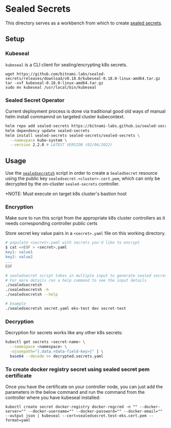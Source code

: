 # Sealed Secrets

This directory serves as a workbench from which to create
[sealed secrets](https://github.com/bitnami-labs/sealed-secrets).

## Setup

### Kubeseal

`kubeseal` is a CLI client for sealing/encrypting k8s secrets.

```
wget https://github.com/bitnami-labs/sealed-secrets/releases/download/v0.18.0/kubeseal-0.18.0-linux-amd64.tar.gz
tar -xvf kubeseal-0.18.0-linux-amd64.tar.gz
sudo mv kubeseal /usr/local/bin/kubeseal
```

### Sealed Secret Operator

Current deployment process is done via traditional good old ways of manual helm install commamnd on targeted cluster kubecontext.

```bash
helm repo add sealed-secrets https://bitnami-labs.github.io/sealed-secrets
helm dependency update sealed-secrets
helm install sealed-secrets sealed-secrets/sealed-secrets \
  --namespace kube-system \
  --version 2.2.0 # LATEST VERSION (02/06/2022)
```

## Usage

Use the [`sealedsecretsh`](./sealedsecretsh) script in order to create a `SealedSecret` resource using the public key `sealedsecret.<cluster>.cert.pem`, which can only be decrypted by the on-cluster `sealed-secrets` controller.

*NOTE: Must execute on target k8s cluster's bastion host

### Encryption

Make sure to run this script from the appropriate k8s cluster controllers as it needs corresponding controller public certs

Store secret key value pairs in a `<secret>.yaml` file on this working directory.

```bash
# populate <secret>.yaml with secrets you'd like to encrypt
$ cat <<EOF > <secret>.yaml
key1: value1
key2: value2
...
EOF

# sealedsecret script takes in multiple input to generate sealed secret from raw secret value file
# For more details run a help command to see the input details
./sealedsecretsh
./sealedsecretsh -h
./sealedsecretsh --help

# Example
./sealedsecretsh secret.yaml eks-test dev secret-test
```

### Decryption

Decryption for secrets works like any other k8s secrets:

```bash
kubectl get secrets <secret-name> \
  --namespace <namespace> \
  -ojsonpath="{.data.<data-field-key>}" | \
  base64 --decode >> decrypted.secrets.yaml
```


### To create docker registry secret using sealed secret pem certificate

Once you have the certificate on your controller node, you can just add the parameters in the below command and run the command from the controller where you have kubeseal installed:

    kubectl create secret docker-registry docker-regcred -n "" --docker-server="" --docker-username="" --docker-password="" --docker-email="" --output json | kubeseal --cert=sealedsecret.test-eks.cert.pem --format=yaml
